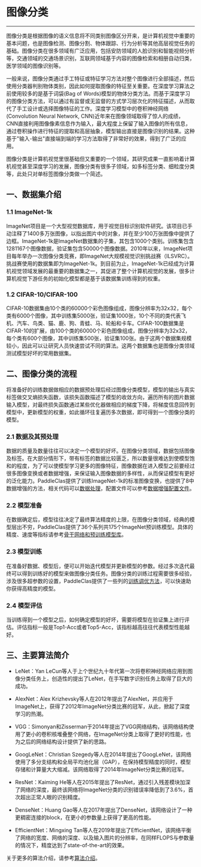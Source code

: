 # 图像分类
---

图像分类是根据图像的语义信息将不同类别图像区分开来，是计算机视觉中重要的基本问题，也是图像检测、图像分割、物体跟踪、行为分析等其他高层视觉任务的基础。图像分类在很多领域有广泛应用，包括安防领域的人脸识别和智能视频分析等，交通领域的交通场景识别，互联网领域基于内容的图像检索和相册自动归类，医学领域的图像识别等。

一般来说，图像分类通过手工特征或特征学习方法对整个图像进行全部描述，然后使用分类器判别物体类别，因此如何提取图像的特征至关重要。在深度学习算法之前使用较多的是基于词袋(Bag of Words)模型的物体分类方法。而基于深度学习的图像分类方法，可以通过有监督或无监督的方式学习层次化的特征描述，从而取代了手工设计或选择图像特征的工作。深度学习模型中的卷积神经网络(Convolution Neural Network, CNN)近年来在图像领域取得了惊人的成绩，CNN直接利用图像像素信息作为输入，最大程度上保留了输入图像的所有信息，通过卷积操作进行特征的提取和高层抽象，模型输出直接是图像识别的结果。这种基于"输入-输出"直接端到端的学习方法取得了非常好的效果，得到了广泛的应用。

图像分类是计算机视觉里很基础但又重要的一个领域，其研究成果一直影响着计算机视觉甚至深度学习的发展，图像分类有很多子领域，如多标签分类、细粒度分类等，此处只对单标签图像分类做一个简述。


## 一、数据集介绍

### 1.1 ImageNet-1k

ImageNet项目是一个大型视觉数据库，用于视觉目标识别软件研究。该项目已手动注释了1400多万张图像，以指出图片中的对象，并在至少100万张图像中提供了边框。ImageNet-1k是ImageNet数据集的子集，其包含1000个类别。训练集包含1281167个图像数据，验证集包含50000个图像数据。2010年以来，ImageNet项目每年举办一次图像分类竞赛，即ImageNet大规模视觉识别挑战赛（ILSVRC）。挑战赛使用的数据集即为ImageNet-1k。到目前为止，ImageNet-1k已经成为计算机视觉领域发展的最重要的数据集之一，其促进了整个计算机视觉的发展，很多计算机视觉下游任务的初始化模型都是基于该数据集训练得到的权重。

### 1.2 CIFAR-10/CIFAR-100

CIFAR-10数据集由10个类的60000个彩色图像组成，图像分辨率为32x32，每个类有6000个图像，其中训练集5000张，验证集1000张，10个不同的类代表飞机、汽车、鸟类、猫、鹿、狗、青蛙、马、轮船和卡车。CIFAR-100数据集是CIFAR-10的扩展，由100个类的60000个彩色图像组成，图像分辨率为32x32，每个类有600个图像，其中训练集500张，验证集100张。由于这两个数据集规模较小，因此可以让研究人员快速尝试不同的算法。这两个数据集也是图像分类领域测试模型好坏的常用数据集。

## 二、图像分类的流程

将准备好的训练数据做相应的数据预处理后经过图像分类模型，模型的输出与真实标签做交叉熵损失函数，该损失函数描述了模型的收敛方向，遍历所有的图片数据输入模型，对最终损失函数通过某些优化器做相应的梯度下降，将梯度信息回传到模型中，更新模型的权重，如此循环往复遍历多次数据，即可得到一个图像分类的模型。

### 2.1 数据及其预处理

数据的质量及数量往往可以决定一个模型的好坏。在图像分类领域，数据包括图像及标签。在大部分情形下，带有标签的数据比较匮乏，所以数量很难达到使模型饱和的程度，为了可以使模型学习更多的图像特征，图像数据在进入模型之前要经过很多图像变换或者数据增强，来保证输入图像数据的多样性，从而保证模型有更好的泛化能力。PaddleClas提供了训练ImageNet-1k的标准图像变换，也提供了8中数据增强的方法，相关代码可以[数据处理](../../../ppcls/data/preprocess)，配置文件可以参考[数据增强配置文件](../../../ppcls/configs/ImageNet/DataAugment)。

### 2.2 模型准备

在数据确定后，模型往往决定了最终算法精度的上限，在图像分类领域，经典的模型层出不穷，PaddleClas提供了36个系列共175个ImageNet预训练模型。具体的精度、速度等指标请参考[骨干网络和预训练模型库](./ImageNet_models.md)。

### 2.3 模型训练

在准备好数据、模型后，便可以开始迭代模型并更新模型的参数。经过多次迭代最终可以得到训练好的模型来做图像分类任务。图像分类的训练过程需要很多经验，涉及很多超参数的设置，PaddleClas提供了一些列的[训练调优方法](../models/Tricks.md)，可以快速助你获得高精度的模型。

### 2.4 模型评估

当训练得到一个模型之后，如何确定模型的好坏，需要将模型在验证集上进行评估。评估指标一般是Top1-Acc或者Top5-Acc，该指标越高往往代表模型性能越好。


## 三、主要算法简介

- LeNet：Yan LeCun等人于上个世纪九十年代第一次将卷积神经网络应用到图像分类任务上，创造性的提出了LeNet，在手写数字识别任务上取得了巨大的成功。

- AlexNet：Alex Krizhevsky等人在2012年提出了AlexNet，并应用于ImageNet上，获得了2012年ImageNet分类比赛的冠军，从此，掀起了深度学习的热潮。

- VGG：Simonyan和Zisserman于2014年提出了VGG网络结构，该网络结构使用了更小的卷积核堆叠整个网络，在ImageNet分类上取得了更好的性能，也为之后的网络结构设计提供了新的思路。

- GoogLeNet：Christian Szegedy等人在2014年提出了GoogLeNet，该网络使用了多分支结构和全局平均池化层（GAP），在保持模型精度的同时，模型存储和计算量大大缩减。该网络取得了2014年ImageNet分类比赛的冠军。

- ResNet：Kaiming He等人在2015年提出了ResNet，通过引入残差模块加深了网络的深度，最终该网络将ImageNet分类的识别错误率降低到了3.6\%，首次超出正常人眼的识别精度。

- DenseNet：Huang Gao等人在2017年提出了DenseNet，该网络设计了一种更稠密连接的block，在更小的参数量上获得了更高的性能。

- EfficientNet：Mingxing Tan等人在2019年提出了EfficientNet，该网络平衡了网络的宽度、网络的深度、以及输入图片的分辨率，在同样FLOPS与参数量的情况下，精度达到了state-of-the-art的效果。

关于更多的算法介绍，请参考[算法介绍](../models)。
